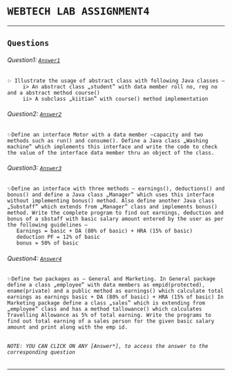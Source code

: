 # ```WEBTECH LAB ASSIGNMENT4```  
***  
## ```Questions```  

###### Question1: [```Answer1```](Q1.java)
    ✨ Illustrate the usage of abstract class with following Java classes –
         i> An abstract class „student‟ with data member roll no, reg no and a abstract method course()
         ii> A subclass „kiitian‟ with course() method implementation
###### Question2: [```Answer2```](Q2.java)
    ✨Define an interface Motor with a data member –capacity and two methods such as run() and consume(). Define a Java class „Washing machine‟ which implements this interface and write the code to check the value of the interface data member thru an object of the class.
###### Question3: [```Answer3```](Q3.java)
    ✨Define an interface with three methods – earnings(), deductions() and bonus() and define a Java class „Manager‟ which uses this interface without implementing bonus() method. Also define another Java class „Substaff‟ which extends from „Manager‟ class and implements bonus() method. Write the complete program to find out earnings, deduction and bonus of a sbstaff with basic salary amount entered by the user as per the following guidelines –
       Earnings = basic + DA (80% of basic) + HRA (15% of basic)
       deduction PF = 12% of basic
       bonus = 50% of basic
###### Question4: [```Answer4```](Q4.java)
    ✨Define two packages as – General and Marketing. In General package define a class „employee‟ with data members as empid(protected), ename(private) and a public method as earnings() which calculate total earnings as earnings basic + DA (80% of basic) + HRA (15% of basic) In Marketing package define a class „sales‟ which is extending from „employee‟ class and has a method tallowance() which calculates Travelling Allowance as 5% of total earning. Write the programs to find out total earning of a sales person for the given basic salary amount and print along with the emp id.
##  
###### ```NOTE: YOU CAN CLICK ON ANY [Answer*], to access the answer to the corresponding question```

---
